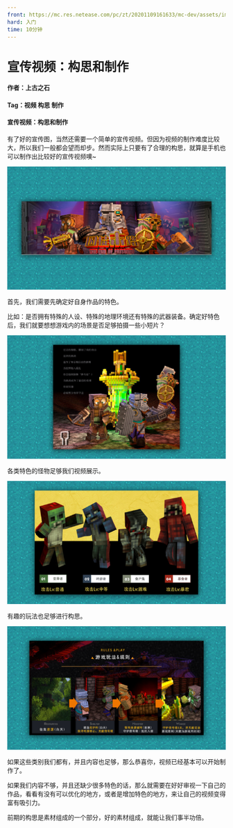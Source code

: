 ```yaml
---
front: https://mc.res.netease.com/pc/zt/20201109161633/mc-dev/assets/img/2_1.f3fba919.png
hard: 入门
time: 10分钟
---
```


# 宣传视频：构思和制作



#### 作者：上古之石

#### Tag：视频 构思 制作



#### 宣传视频：构思和制作

有了好的宣传图，当然还需要一个简单的宣传视频。但因为视频的制作难度比较大，所以我们一般都会望而却步。然而实际上只要有了合理的构思，就算是手机也可以制作出比较好的宣传视频噢~

![](./images/2_1.png)



首先，我们需要先确定好自身作品的特色。

比如：是否拥有特殊的人设、特殊的地理环境还有特殊的武器装备。确定好特色后，我们就要想想游戏内的场景是否足够拍摄一些小短片？

![](./images/2_2.png)



各类特色的怪物足够我们视频展示。

![](./images/2_3.png)



有趣的玩法也足够进行构思。

![](./images/2_4.png)



如果这些类别我们都有，并且内容也足够，那么恭喜你，视频已经基本可以开始制作了。

如果我们内容不够，并且还缺少很多特色的话，那么就需要在好好审视一下自己的作品，看看有没有可以优化的地方，或者是增加特色的地方，来让自己的视频变得富有吸引力。

 

前期的构思是素材组成的一个部分，好的素材组成，就能让我们事半功倍。